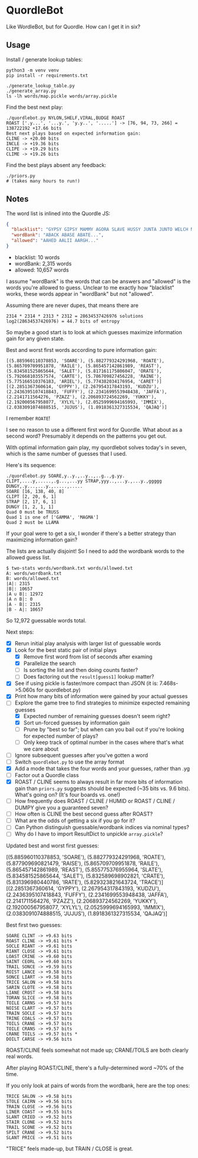 # QuordleBot

Like WordleBot, but for Quordle. How can I get it in six?

## Usage

Install / generate lookup tables:

    python3 -m venv venv
    pip install -r requirements.txt

    ./generate_lookup_table.py
    ./generate_array.py
    ls -lh words/map.pickle words/array.pickle

Find the best next play:

    ./quordlebot.py NYLON,SHELF,VIRAL,BUDGE ROAST
    ROAST ['.y...', '...y.', 'y.y..', '.....'] -> [76, 94, 73, 266] = 138722192 +17.66 bits
    Best next plays based on expected information gain:
    CLINE -> +20.00 bits
    INCLE -> +19.36 bits
    CLIPE -> +19.29 bits
    CLIME -> +19.26 bits

Find the best plays absent any feedback:

    ./priors.py
    # (takes many hours to run!)

## Notes

The word list is inlined into the Quordle JS:

```json
{
  "blacklist": "GYPSY GIPSY MAMMY AGORA SLAVE HUSSY JUNTA JUNTO WELCH MORON",
  "wordBank": "ABACK ABASE ABATE...",
  "allowed": "AAHED AALII AARGH..."
}
```

- blacklist: 10 words
- wordBank: 2,315 words
- allowed: 10,657 words

I assume "wordBank" is the words that can be answers and "allowed" is the words you're allowed to guess. Unclear to me exactly how "blacklist" works, these words appear in "wordBank" but not "allowed".

Assuming there are never dupes, that means there are

    2314 * 2314 * 2313 * 2312 = 28634537426976 solutions
    log2(28634537426976) = 44.7 bits of entropy

So maybe a good start is to look at which guesses maximize information gain for any given state.

Best and worst first words according to pure information gain:

```
[(5.885960110378853, 'SOARE'), (5.882779324291968, 'ROATE'), (5.865709709951878, 'RAILE'), (5.865457142861989, 'REAST'), (5.834581525865644, 'SALET'), (5.817161175806047, 'ORATE'), (5.792668103557574, 'CARTE'), (5.786709827456228, 'RAINE'), (5.775166510376183, 'ARIEL'), (5.774382034176954, 'CARET')]
[(2.2851367360614, 'GYPPY'), (2.267954317843193, 'KUDZU'), (2.2436395107418843, 'FUFFY'), (2.2341699553948438, 'JAFFA'), (2.2141711564276, 'PZAZZ'), (2.206893724562269, 'YUKKY'), (2.192000567958077, 'XYLYL'), (2.0525999694165993, 'IMMIX'), (2.0383091074888515, 'JUJUS'), (1.8918361327315534, 'QAJAQ')]
```

I remember `ROATE`!

I see no reason to use a different first word for Quordle. What about as a second word? Presumably it depends on the patterns you get out.

With optimal information gain play, my quordlebot solves today's in seven, which is the same number of guesses that I used.

Here's its sequence:

    ./quordlebot.py SOARE,y..y.,..y..,..g..,g.yy. CLIPT,....y,.....,.g...,...yy STRAP,yyy..,...y.,...y.,ggggg DUNGY,.y...,...y.,.....,.....
    SOARE [16, 138, 40, 8]
    CLIPT [2, 20, 6, 1]
    STRAP [2, 17, 6, 1]
    DUNGY [1, 2, 1, 1]
    Quad 0 must be TRUSS
    Quad 1 is one of ['GAMMA', 'MAGMA']
    Quad 2 must be LLAMA

If your goal were to get a six, I wonder if there's a better strategy than maximizing information gain?

The lists are actually disjoint! So I need to add the wordbank words to the allowed guess list.

    $ two-stats words/wordbank.txt words/allowed.txt
    A: words/wordbank.txt
    B: words/allowed.txt
    |A|: 2315
    |B|: 10657
    |A ∪ B|: 12972
    |A ∩ B|: 0
    |A - B|: 2315
    |B - A|: 10657

So 12,972 guessable words total.

Next steps:

- [x] Rerun initial play analysis with larger list of guessable words
- [x] Look for the best static pair of initial plays
  - [x] Remove first word from list of seconds after examing
  - [x] Parallelize the search
  - [ ] Is sorting the list and then doing counts faster?
  - [ ] Does factoring out the `result[guess1]` lookup matter?
- [x] See if using pickle is faster/more compact than JSON (it is: 7.468s->5.060s for quordlebot.py)
- [x] Print how many bits of information were gained by your actual guesses
- [ ] Explore the game tree to find strategies to minimize expected remaining guesses
  - [x] Expected number of remaining guesses doesn't seem right?
  - [x] Sort un-forced guesses by information gain
  - [ ] Prune by "best so far"; but when can you bail out if you're looking for expected number of plays?
  - [ ] Only keep track of optimal number in the cases where that's what we care about
- [ ] Ignore subsequent guesses after you've gotten a word
- [ ] Switch `quordlebot.py` to use the array format
- [x] Add a mode that takes the four words and your guesses, rather than .yg
- [ ] Factor out a Quordle class
- [x] ROAST / CLINE seems to always result in far more bits of information gain than `priors.py` suggests should be expected (~35 bits vs. 9.6 bits). What's going on? (It's four boards vs. one!)
- [ ] How frequently does ROAST / CLINE / HUMID or ROAST / CLINE / DUMPY give you a guaranteed seven?
- [ ] How often is CLINE the best second guess after ROAST?
- [ ] What are the odds of getting a six if you go for it?
- [ ] Can Python distinguish guessable/wordbank indices via nominal types?
- [ ] Why do I have to import ResultDict to unpickle `array.pickle`?

Updated best and worst first guesses:

[(5.885960110378853, 'SOARE'), (5.882779324291968, 'ROATE'), (5.877909690821479, 'RAISE'), (5.865709709951878, 'RAILE'), (5.865457142861989, 'REAST'), (5.855775376955964, 'SLATE'), (5.834581525865644, 'SALET'), (5.832589698902821, 'CRATE'), (5.831396980440786, 'IRATE'), (5.829323821643724, 'TRACE')]
[(2.2851367360614, 'GYPPY'), (2.267954317843193, 'KUDZU'), (2.2436395107418843, 'FUFFY'), (2.2341699553948438, 'JAFFA'), (2.2141711564276, 'PZAZZ'), (2.206893724562269, 'YUKKY'), (2.192000567958077, 'XYLYL'), (2.0525999694165993, 'IMMIX'), (2.0383091074888515, 'JUJUS'), (1.8918361327315534, 'QAJAQ')]

Best first two guesses:

    SOARE CLINT -> +9.63 bits
    ROAST CLINE -> +9.61 bits *
    SOCLE RIANT -> +9.61 bits
    RIANT CLOSE -> +9.61 bits
    LOAST CRINE -> +9.60 bits
    SAINT CEORL -> +9.60 bits
    TRAIL SONCE -> +9.59 bits
    ROIST LANCE -> +9.58 bits
    SONCE LIART -> +9.58 bits
    TRICE SALON -> +9.58 bits
    SARIN CLOTE -> +9.58 bits
    LIANE CROST -> +9.58 bits
    TORAN SLICE -> +9.58 bits
    TOILE CARNS -> +9.57 bits
    NOISE CLART -> +9.57 bits
    TRAIN SOCLE -> +9.57 bits
    TRINE COALS -> +9.57 bits
    TOILS CRANE -> +9.57 bits
    TOILE CRANS -> +9.57 bits
    CRANE TOILS -> +9.57 bits *
    DOILT CARSE -> +9.56 bits

ROAST/CLINE feels somewhat not made up; CRANE/TOILS are both clearly real words.

After playing ROAST/CLINE, there's a fully-determined word ~70% of the time.

If you only look at pairs of words from the wordbank, here are the top ones:

    TRICE SALON -> +9.58 bits
    STOLE CAIRN -> +9.56 bits
    TRAIN CLOSE -> +9.56 bits
    LINER COAST -> +9.55 bits
    SLANT CRIED -> +9.52 bits
    STAIR CLONE -> +9.52 bits
    TRAIL SCONE -> +9.52 bits
    SPILT CRANE -> +9.52 bits
    SLANT PRICE -> +9.51 bits

"TRICE" feels made-up, but TRAIN / CLOSE is great.
